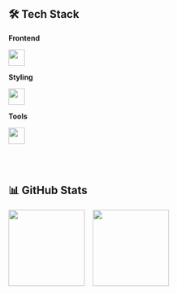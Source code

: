 ## 🛠️ Tech Stack
**Frontend**  
<p>
 <img src="https://skillicons.dev/icons?i=react,javascript,typescript,nextjs&perline=4" height="32"/>
</p>

**Styling**  
<p>
 <img src="https://skillicons.dev/icons?i=html,css,sass,tailwindcss,bootstrap&perline=5" height="32"/>
</p>

**Tools**  
<p>
 <img src="https://skillicons.dev/icons?i=figma,photoshop,vscode,github,notion&perline=6" height="32"/>
</p>

<br><br>

## 📊 GitHub Stats
<div align="left">
  <img src="https://github-readme-stats.vercel.app/api/top-langs/?username=chiyo-an&layout=compact&theme=tokyonight" height="150" /> &nbsp;&nbsp;
  <img src="https://github-readme-stats.vercel.app/api?username=chiyo-an&show_icons=true&theme=tokyonight" height="150" />
</div>
